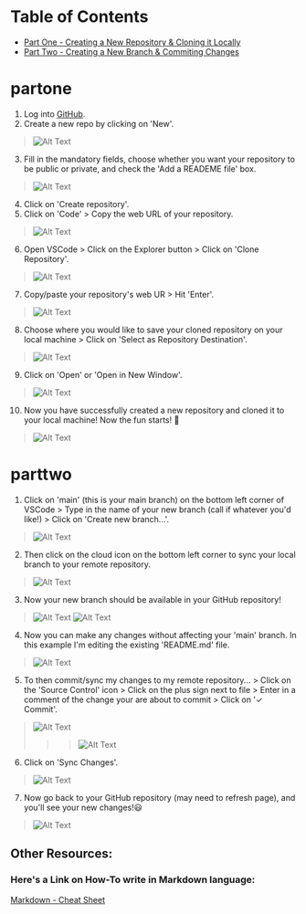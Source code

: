 # Table of Contents
- [Part One - Creating a New Repository & Cloning it Locally](#partone)
- [Part Two - Creating a New Branch & Commiting Changes](#parttwo)


# partone

1. Log into [GitHub](https://www.github.com).
2. Create a new repo by clicking on 'New'.
> ![Alt Text](./.images/1.png)
3. Fill in the mandatory fields, choose whether you want your repository to be public or private, and check the 'Add a READEME file' box.
> ![Alt Text](./.images/2.png)
4. Click on 'Create repository'.
5. Click on 'Code' > Copy the web URL of your repository.
> ![Alt Text](./.images/3.png)
6. Open VSCode > Click on the Explorer button > Click on 'Clone Repository'.
> ![Alt Text](./.images/4.png)
7. Copy/paste your repository's web UR > Hit 'Enter'.
> ![Alt Text](./.images/6.png)
8. Choose where you would like to save your cloned repository on your local machine > Click on 'Select as Repository Destination'.
> ![Alt Text](./.images/7.png)
9. Click on 'Open' or 'Open in New Window'.
> ![Alt Text](./.images/8.png)
10. Now you have successfully created a new repository and cloned it to your local machine! Now the fun starts! 🤩
> ![Alt Text](./.images/9.png)

# parttwo

1. Click on 'main' (this is your main branch) on the bottom left corner of VSCode > Type in the name of your new branch (call if whatever you'd like!) > Click on 'Create new branch...'.
> ![Alt Text](./.images/10.png)
2. Then click on the cloud icon on the bottom left corner to sync your local branch to your remote repository.
> ![Alt Text](./.images/11.png)
3. Now your new branch should be available in your GitHub repository! 
> ![Alt Text](./.images/12.png)
> ![Alt Text](./.images/13.png)
4. Now you can make any changes without affecting your 'main' branch. In this example I'm editing the existing 'README.md' file.
> ![Alt Text](./.images/14.png)
5. To then commit/sync my changes to my remote repository... > Click on the 'Source Control' icon > Click on the plus sign next to file > Enter in a comment of the change your are about to commit > Click on '✓ Commit'.
> ![Alt Text](./.images/15-new.png)
>> > ![Alt Text](./.images/16-new.png)
6. Click on 'Sync Changes'.
> ![Alt Text](./.images/17-new.png)
7. Now go back to your GitHub repository (may need to refresh page), and you'll see your new changes!😃
> ![Alt Text](./.images/20.png)


## Other Resources:
### Here's a Link on How-To write in Markdown language:

[Markdown - Cheat Sheet](https://www.markdownguide.org/cheat-sheet/)